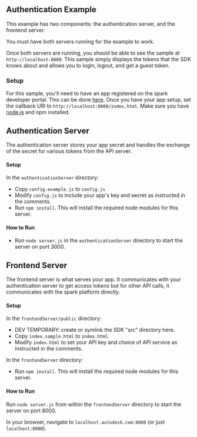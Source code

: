 ## Authentication Example

This example has two components: the authentication server, and the frontend server.

You must have both servers running for the example to work.

Once both servers are running, you should be able to see the sample at `http://localhost:8000`. This sample simply
displays the tokens that the SDK knows about and allows you to login, logout, and get a guest token.

### Setup
For this sample, you'll need to have an app registered on the spark developer portal. This can be done
[here](https://spark.autodesk.com/developers/myApps). Once you have your app setup, set the callback URl to
`http://localhost:8000/index.html`. Make sure you have [node.js](http://nodejs.org) and npm installed.

## Authentication Server
The authentication server stores your app secret and handles the exchange of the secret for various tokens from the
API server.

#### Setup
In the `authenticationServer` directory:
- Copy `config.example.js` to `config.js` 
- Modify `config.js` to include your app's key and secret as instructed in the comments.
- Run `npm install`. This will install the required node modules for this server.

#### How to Run
- Run `node server.js` in the `authenticationServer` directory to start the server on port 3000.

## Frontend Server
The frontend server is what serves your app. It communicates with your authentication server to get access tokens but for
other API calls, it communicates with the spark platform directly.

#### Setup
In the `frontendServer/public` directory:
- DEV TEMPORARY: create or symlink the SDK "src" directory here.
- Copy `index.sample.html` to `index.html`.
- Modify `index.html` to set your API key and choice of API service as instructed in the comments.

In the `frontendServer` directory:
- Run `npm install`. This will install the required node modules for this server.

#### How to Run
Run `node server.js` from within the `frontendServer` directory to start the server on port 8000.

In your browser, navigate to `localhost.autodesk.com:8000` (or just `localhost:8000`).
